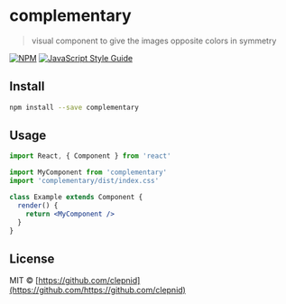 # complementary

> visual component to give the images opposite colors in symmetry

[![NPM](https://img.shields.io/npm/v/complementary.svg)](https://www.npmjs.com/package/complementary) [![JavaScript Style Guide](https://img.shields.io/badge/code_style-standard-brightgreen.svg)](https://standardjs.com)

## Install

```bash
npm install --save complementary
```

## Usage

```jsx
import React, { Component } from 'react'

import MyComponent from 'complementary'
import 'complementary/dist/index.css'

class Example extends Component {
  render() {
    return <MyComponent />
  }
}
```

## License

MIT © [https://github.com/clepnid](https://github.com/https://github.com/clepnid)
